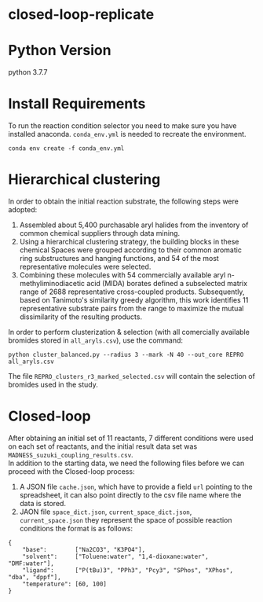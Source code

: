 # closed-loop-replicate
# Python Version
python 3.7.7
# Install Requirements
To run the reaction condition selector you need to make sure you have installed anaconda. ```conda_env.yml``` is needed to recreate the environment.
```
conda env create -f conda_env.yml
```

# Hierarchical clustering
In order to obtain the initial reaction substrate, the following steps were adopted:<br>
1. Assembled about 5,400 purchasable aryl halides from the inventory of common chemical suppliers through data mining.<br>
2. Using a hierarchical clustering strategy, the building blocks in these chemical Spaces were grouped according to their common aromatic ring substructures and hanging functions, and 54 of the most representative molecules were selected.<br>
3. Combining these molecules with 54 commercially available aryl n-methyliminodiacetic acid (MIDA) borates defined a subselected matrix range of 2688 representative cross-coupled products. Subsequently, based on Tanimoto's similarity greedy algorithm, this work identifies 11 representative substrate pairs from the range to maximize the mutual dissimilarity of the resulting products.<br>

In order to perform clusterization & selection (with all comercially available bromides stored in `all_aryls.csv`), use the command:<br>
```
python cluster_balanced.py --radius 3 --mark -N 40 --out_core REPRO  all_aryls.csv
```
The file ```REPRO_clusters_r3_marked_selected.csv``` will contain the selection of bromides used in the study.<br>

# Closed-loop
After obtaining an initial set of 11 reactants, 7 different conditions were used on each set of reactants, and the initial result data set was ```MADNESS_suzuki_coupling_results.csv```.<br>
In addition to the starting data, we need the following files before we can proceed with the Closed-loop process:<br>
1. A JSON file ```cache.json```, which have to provide a field ``url`` pointing to the spreadsheet, it can also point directly to the csv file name where the data is stored.<br>
2. JAON file ```space_dict.json```, ```current_space_dict.json```, ```current_space.json``` they represent the space of possible reaction conditions the format is as follows:
```
{
	"base":        ["Na2CO3", "K3PO4"], 
	"solvent":     ["Toluene:water", "1,4-dioxane:water", "DMF:water"],
	"ligand":      ["P(tBu)3", "PPh3", "Pcy3", "SPhos", "XPhos", "dba", "dppf"],
	"temperature": [60, 100]
}
```

   

